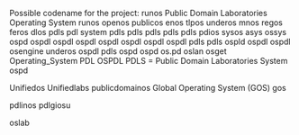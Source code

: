 Possible codename for the project: runos
Public Domain Laboratories Operating System runos
openos
publicos
enos
tlpos
underos
mnos
regos
feros
dlos
pdls pdl system
pdls
pdls
pdls
pdls
pdls
pdios
sysos
asys
ossys
ospd
ospdl
ospdl
ospdl
ospdl
ospdl
ospdl
ospdl
pdls
pdls
ospld
ospdl
ospdl
osengine
underos
ospdl
pdls
ospd
ospd
os.pd
oslan
osget
Operating_System PDL
OSPDL
PDLS = Public Domain Laboratories System
ospd

Unifiedos
Unifiedlabs
publicdomainos
Global Operating System (GOS)
gos

pdlinos
pdlgiosu

oslab